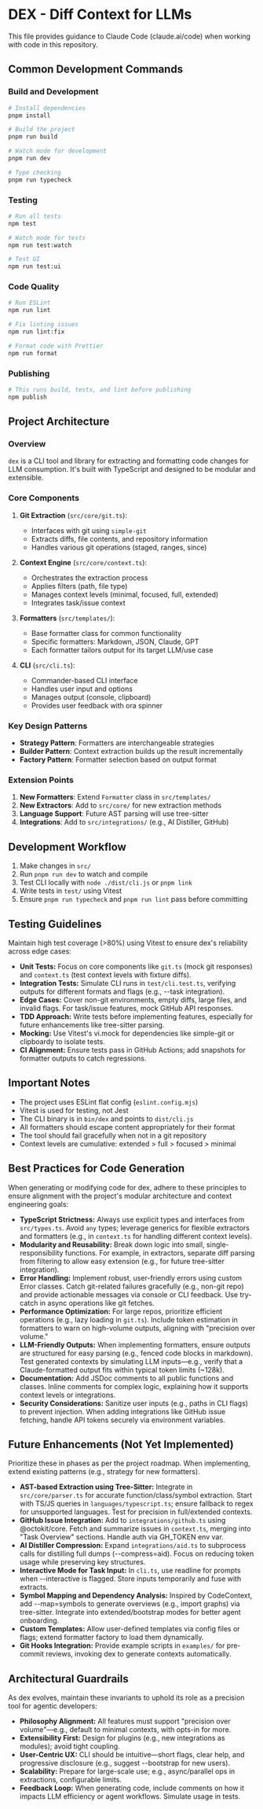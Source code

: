 # DEX - Diff Context for LLMs

This file provides guidance to Claude Code (claude.ai/code) when working with code in this repository.

## Common Development Commands

### Build and Development
```bash
# Install dependencies
pnpm install

# Build the project
pnpm run build

# Watch mode for development
pnpm run dev

# Type checking
pnpm run typecheck
```

### Testing
```bash
# Run all tests
npm test

# Watch mode for tests
npm run test:watch

# Test UI
npm run test:ui
```

### Code Quality
```bash
# Run ESLint
npm run lint

# Fix linting issues
npm run lint:fix

# Format code with Prettier
npm run format
```

### Publishing
```bash
# This runs build, tests, and lint before publishing
npm publish
```

## Project Architecture

### Overview
`dex` is a CLI tool and library for extracting and formatting code changes for LLM consumption. It's built with TypeScript and designed to be modular and extensible.

### Core Components

1. **Git Extraction** (`src/core/git.ts`):
   - Interfaces with git using `simple-git`
   - Extracts diffs, file contents, and repository information
   - Handles various git operations (staged, ranges, since)

2. **Context Engine** (`src/core/context.ts`):
   - Orchestrates the extraction process
   - Applies filters (path, file type)
   - Manages context levels (minimal, focused, full, extended)
   - Integrates task/issue context

3. **Formatters** (`src/templates/`):
   - Base formatter class for common functionality
   - Specific formatters: Markdown, JSON, Claude, GPT
   - Each formatter tailors output for its target LLM/use case

4. **CLI** (`src/cli.ts`):
   - Commander-based CLI interface
   - Handles user input and options
   - Manages output (console, clipboard)
   - Provides user feedback with ora spinner

### Key Design Patterns

- **Strategy Pattern**: Formatters are interchangeable strategies
- **Builder Pattern**: Context extraction builds up the result incrementally
- **Factory Pattern**: Formatter selection based on output format

### Extension Points

1. **New Formatters**: Extend `Formatter` class in `src/templates/`
2. **New Extractors**: Add to `src/core/` for new extraction methods
3. **Language Support**: Future AST parsing will use tree-sitter
4. **Integrations**: Add to `src/integrations/` (e.g., AI Distiller, GitHub)

## Development Workflow

1. Make changes in `src/`
2. Run `pnpm run dev` to watch and compile
3. Test CLI locally with `node ./dist/cli.js` or `pnpm link`
4. Write tests in `test/` using Vitest
5. Ensure `pnpm run typecheck` and `pnpm run lint` pass before committing

## Testing Guidelines

Maintain high test coverage (>80%) using Vitest to ensure dex's reliability across edge cases:

- **Unit Tests:** Focus on core components like `git.ts` (mock git responses) and `context.ts` (test context levels with fixture diffs).
- **Integration Tests:** Simulate CLI runs in `test/cli.test.ts`, verifying outputs for different formats and flags (e.g., --task integration).
- **Edge Cases:** Cover non-git environments, empty diffs, large files, and invalid flags. For task/issue features, mock GitHub API responses.
- **TDD Approach:** Write tests before implementing features, especially for future enhancements like tree-sitter parsing.
- **Mocking:** Use Vitest's vi.mock for dependencies like simple-git or clipboardy to isolate tests.
- **CI Alignment:** Ensure tests pass in GitHub Actions; add snapshots for formatter outputs to catch regressions.

## Important Notes

- The project uses ESLint flat config (`eslint.config.mjs`)
- Vitest is used for testing, not Jest
- The CLI binary is in `bin/dex` and points to `dist/cli.js`
- All formatters should escape content appropriately for their format
- The tool should fail gracefully when not in a git repository
- Context levels are cumulative: extended > full > focused > minimal

## Best Practices for Code Generation

When generating or modifying code for dex, adhere to these principles to ensure alignment with the project's modular architecture and context engineering goals:

- **TypeScript Strictness:** Always use explicit types and interfaces from `src/types.ts`. Avoid `any` types; leverage generics for flexible extractors and formatters (e.g., in `context.ts` for handling different context levels).
- **Modularity and Reusability:** Break down logic into small, single-responsibility functions. For example, in extractors, separate diff parsing from filtering to allow easy extension (e.g., for future tree-sitter integration).
- **Error Handling:** Implement robust, user-friendly errors using custom Error classes. Catch git-related failures gracefully (e.g., non-git repo) and provide actionable messages via console or CLI feedback. Use try-catch in async operations like git fetches.
- **Performance Optimization:** For large repos, prioritize efficient operations (e.g., lazy loading in `git.ts`). Include token estimation in formatters to warn on high-volume outputs, aligning with "precision over volume."
- **LLM-Friendly Outputs:** When implementing formatters, ensure outputs are structured for easy parsing (e.g., fenced code blocks in markdown). Test generated contexts by simulating LLM inputs—e.g., verify that a Claude-formatted output fits within typical token limits (~128k).
- **Documentation:** Add JSDoc comments to all public functions and classes. Inline comments for complex logic, explaining how it supports context levels or integrations.
- **Security Considerations:** Sanitize user inputs (e.g., paths in CLI flags) to prevent injection. When adding integrations like GitHub issue fetching, handle API tokens securely via environment variables.

## Future Enhancements (Not Yet Implemented)

Prioritize these in phases as per the project roadmap. When implementing, extend existing patterns (e.g., strategy for new formatters).

- **AST-based Extraction using Tree-Sitter:** Integrate in `src/core/parser.ts` for accurate function/class/symbol extraction. Start with TS/JS queries in `languages/typescript.ts`; ensure fallback to regex for unsupported languages. Test for precision in full/extended contexts.
- **GitHub Issue Integration:** Add to `integrations/github.ts` using @octokit/core. Fetch and summarize issues in `context.ts`, merging into "Task Overview" sections. Handle auth via GH_TOKEN env var.
- **AI Distiller Compression:** Expand `integrations/aid.ts` to subprocess calls for distilling full dumps (--compress=aid). Focus on reducing token usage while preserving key structures.
- **Interactive Mode for Task Input:** In `cli.ts`, use readline for prompts when --interactive is flagged. Store inputs temporarily and fuse with extracts.
- **Symbol Mapping and Dependency Analysis:** Inspired by CodeContext, add --map=symbols to generate overviews (e.g., import graphs) via tree-sitter. Integrate into extended/bootstrap modes for better agent onboarding.
- **Custom Templates:** Allow user-defined templates via config files or flags; extend formatter factory to load them dynamically.
- **Git Hooks Integration:** Provide example scripts in `examples/` for pre-commit reviews, invoking dex to generate contexts automatically.

## Architectural Guardrails

As dex evolves, maintain these invariants to uphold its role as a precision tool for agentic developers:

- **Philosophy Alignment:** All features must support "precision over volume"—e.g., default to minimal contexts, with opts-in for more.
- **Extensibility First:** Design for plugins (e.g., new integrations as modules); avoid tight coupling.
- **User-Centric UX:** CLI should be intuitive—short flags, clear help, and progressive disclosure (e.g., suggest --bootstrap for new users).
- **Scalability:** Prepare for large-scale use; e.g., async/parallel ops in extractions, configurable limits.
- **Feedback Loop:** When generating code, include comments on how it impacts LLM efficiency or agent workflows. Simulate usage in tests.
